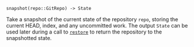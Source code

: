```
snapshot(repo::GitRepo) -> State
```

Take a snapshot of the current state of the repository `repo`, storing the current HEAD, index, and any uncommitted work. The output `State` can be used later during a call to [`restore`](@ref) to return the repository to the snapshotted state.

